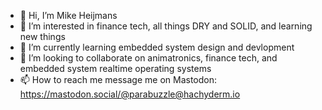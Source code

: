 - 👋 Hi, I’m Mike Heijmans
- 👀 I’m interested in finance tech, all things DRY and SOLID, and learning new things
- 🌱 I’m currently learning embedded system design and devlopment
- 💞️ I’m looking to collaborate on animatronics, finance tech, and embedded system realtime operating systems
- 📫 How to reach me message me on Mastodon: https://mastodon.social/@parabuzzle@hachyderm.io 

<!---
parabuzzle/parabuzzle is a ✨ special ✨ repository because its `README.md` (this file) appears on your GitHub profile.
You can click the Preview link to take a look at your changes.
--->
